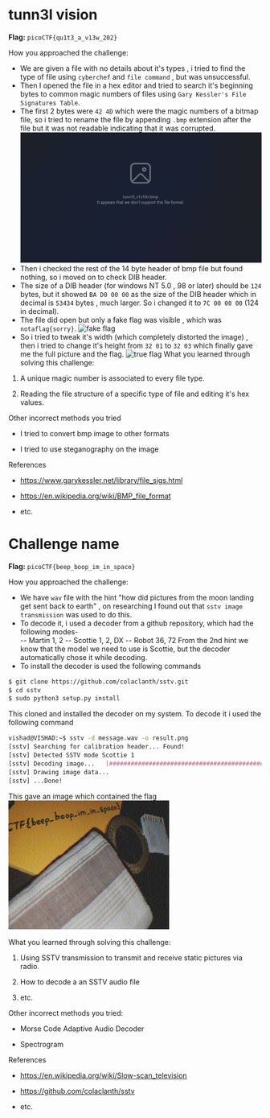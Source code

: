 # tunn3l vision
**Flag:**  `picoCTF{qu1t3_a_v13w_202}`

How you approached the challenge:

- We are given a file with no details about it's types , i tried to find the type of file using `cyberchef` and `file command` , but was unsuccessful.
- Then I opened the file in a hex editor and tried to search it's beginning bytes to common magic numbers of files using `Gary Kessler's File Signatures Table`.
- The first 2 bytes were `42 4D` which were the magic numbers of a bitmap file, so i tried to rename the file by appending `.bmp` extension after the file but it was not readable indicating that it was corrupted.
![Renaming to .bmp](images/Renaming_to_bmp.png)
- Then i checked the rest of the 14 byte header of bmp file but found nothing, so i moved on to check DIB header.
 - The size of a DIB header (for windows NT 5.0 , 98 or later) should be `124` bytes, but it showed `BA D0 00 00` as the size of the DIB header which in decimal is `53434` bytes , much larger. So i changed it to `7C 00 00 00` (124 in decimal).
 - The file did open but only a fake flag was visible , which was `notaflag{sorry}`.
![fake flag](images/not_a_flag.png)
 - So i tried to tweak it's width (which completely distorted the image) , then i tried to change it's height from `32 01` to `32 03` which finally gave me the full picture and the flag.
![true flag](images/full_flag.png)
What you learned through solving this challenge:
1. A unique magic number is associated to every file type.

2. Reading the file structure of a specific type of file and editing it's hex values.

Other incorrect methods you tried
- I tried to convert bmp image to other formats

- I tried to use steganography on the image

References
- https://www.garykessler.net/library/file_sigs.html

- https://en.wikipedia.org/wiki/BMP_file_format
- etc.

# Challenge name

  

**Flag:**  `picoCTF{beep_boop_im_in_space}`

  

How you approached the challenge:
- We have `wav` file with the hint "how did pictures from the moon landing get sent back to earth" , on researching I found out that `sstv image transmission` was used to do this.
-  To decode it, i used a decoder from a github repository, which had the following modes-   
-- Martin 1, 2
--   Scottie 1, 2, DX
--   Robot 36, 72
From the 2nd hint we know that the model we need to use is Scottie, but the decoder automatically chose it while decoding.
- To install the decoder is used the following commands
```bash
$ git clone https://github.com/colaclanth/sstv.git
$ cd sstv
$ sudo python3 setup.py install
```
This cloned and installed the decoder on my system. To decode it i used the following command
```bash
vishad@VISHAD:~$ sstv -d message.wav -o result.png
[sstv] Searching for calibration header... Found!
[sstv] Detected SSTV mode Scottie 1
[sstv] Decoding image...   [###################################################################################################] 100%
[sstv] Drawing image data...
[sstv] ...Done!
``` 
This gave an image which contained the flag
![result](images/result.png)

What you learned through solving this challenge:
1. Using SSTV transmission to transmit and receive static pictures via radio.

2. How to decode a an SSTV audio file 

3. etc.

Other incorrect methods you tried:
-  Morse Code Adaptive Audio Decoder

- Spectrogram

References
- https://en.wikipedia.org/wiki/Slow-scan_television

- https://github.com/colaclanth/sstv

- etc.